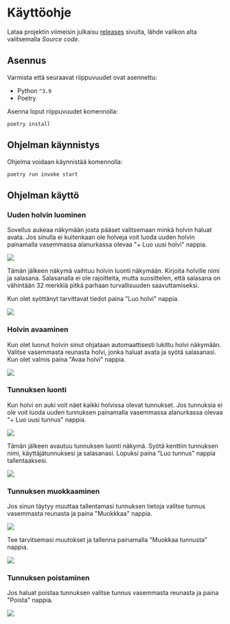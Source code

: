 # Käyttöohje

Lataa projektin viimeisin julkaisu [releases](https://github.com/antoKeinanen/ohjelmistotekniikka-harjoitus/releases) sivulta, lähde valikon alta valitsemalla _Source code_.

## Asennus

Varmista että seuraavat riippuvuudet ovat asennettu:

- Python `^3.9`
- Poetry

Asenna loput riippuvuudet komennolla:

```shell
poetry install
```

## Ohjelman käynnistys

Ohjelma voidaan käynnistää komennolla:

```shell
poetry run invoke start
```

## Ohjelman käyttö

### Uuden holvin luominen

Sovellus aukeaa näkymään josta pääset valitsemaan minkä holvin haluat avata. Jos sinulla ei kuitenkaan ole holveja voit luoda uuden holvin painamalla vasemmassa alanurkassa olevaa "+ Luo uusi holvi" nappia.

![](https://github.com/antoKeinanen/ohjelmistotekniikka-harjoitus/blob/main/dokumentaatio/media/no_vaults.png?raw=true)

Tämän jälkeen näkymä vaihtuu holvin luonti näkymään. Kirjoita holville nimi ja salasana. Salasanalla ei ole rajoitteita, mutta suosittelen, että salasana on vähintään 32 merkkiä pitkä parhaan turvallisuuden saavuttamiseksi.

Kun olet syöttänyt tarvittavat tiedot paina "Luo holvi" nappia.

![](https://github.com/antoKeinanen/ohjelmistotekniikka-harjoitus/blob/main/dokumentaatio/media/create_vault.png?raw=true)

### Holvin avaaminen

Kun olet luonut holvin sinut ohjataan automaattisesti lukittu holvi näkymään. Valitse vasemmasta reunasta holvi, jonka haluat avata ja syötä salasanasi. Kun olet valmis paina "Avaa holvi" nappia.

![](https://github.com/antoKeinanen/ohjelmistotekniikka-harjoitus/blob/main/dokumentaatio/media/open_valut.png?raw=true)

### Tunnuksen luonti

Kun holvi on auki voit näet kaikki holvissa olevat tunnukset. Jos tunnuksia ei ole voit luoda uuden tunnuksen painamalla vasemmassa alanurkassa olevaa "+ Luo uusi tunnus" nappia.

![](https://github.com/antoKeinanen/ohjelmistotekniikka-harjoitus/blob/main/dokumentaatio/media/empty_vault.png?raw=true)

Tämän jälkeen avautuu tunnuksen luonti näkymä. Syötä kenttiin tunnuksen nimi, käyttäjätunnuksesi ja salasanasi. Lopuksi paina "Luo tunnus" nappia tallentaaksesi.

![](https://github.com/antoKeinanen/ohjelmistotekniikka-harjoitus/blob/main/dokumentaatio/media/create_credential.png?raw=true)

### Tunnuksen muokkaaminen

Jos sinun täytyy muuttaa tallentamasi tunnuksen tietoja valitse tunnus vasemmasta reunasta ja paina "Muokkkaa" nappia.

![](https://github.com/antoKeinanen/ohjelmistotekniikka-harjoitus/blob/main/dokumentaatio/media/vault_with_credential_update.png?raw=true)

Tee tarvitsemasi muutokset ja tallenna painamalla "Muokkaa tunnusta" nappia.

![](https://github.com/antoKeinanen/ohjelmistotekniikka-harjoitus/blob/main/dokumentaatio/media/update_credential.png?raw=true)


### Tunnuksen poistaminen

Jos haluat poistaa tunnuksen valitse tunnus vasemmasta reunasta ja paina "Poista" nappia.

![](https://github.com/antoKeinanen/ohjelmistotekniikka-harjoitus/blob/main/dokumentaatio/media/vault_with_credential_delete.png?raw=true)